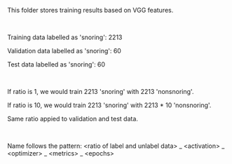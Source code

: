 This folder stores training results based on VGG features.

<br>

Training data labelled as 'snoring': 2213

Validation data labelled as 'snoring': 60

Test data labelled as 'snoring': 60

<br>

If ratio is 1, we would train 2213 'snoring' with 2213 'nonsnoring'.

If ratio is 10, we would train 2213 'snoring' with 2213 * 10 'nonsnoring'.

Same ratio appied to validation and test data.

<br>

Name follows the pattern: 
\<ratio of label and unlabel data\> _ \<activation\> _ \<optimizer\> _ \<metrics\> _ \<epochs\>

